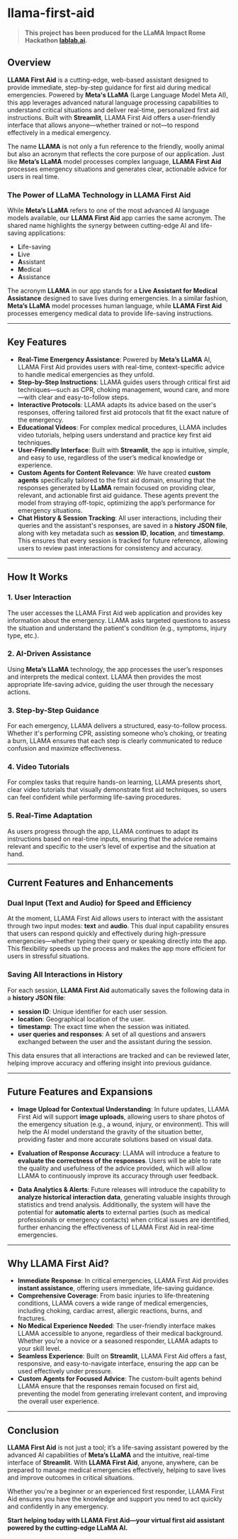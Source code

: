 # **llama-first-aid** 

> **This project has been produced for the LLaMA Impact Rome Hackathon [lablab.ai](https://lablab.ai/).**

## Overview
**LLAMA First Aid** is a cutting-edge, web-based assistant designed to provide immediate, step-by-step guidance for first aid during medical emergencies. Powered by **Meta's LLaMA** (Large Language Model Meta AI), this app leverages advanced natural language processing capabilities to understand critical situations and deliver real-time, personalized first aid instructions. Built with **Streamlit**, LLAMA First Aid offers a user-friendly interface that allows anyone—whether trained or not—to respond effectively in a medical emergency.

The name **LLAMA** is not only a fun reference to the friendly, woolly animal but also an acronym that reflects the core purpose of our application. Just like **Meta’s LLaMA** model processes complex language, **LLAMA First Aid** processes emergency situations and generates clear, actionable advice for users in real time.

### The Power of LLaMA Technology in LLAMA First Aid
While **Meta’s LLaMA** refers to one of the most advanced AI language models available, our **LLAMA First Aid** app carries the same acronym. The shared name highlights the synergy between cutting-edge AI and life-saving applications:

- **L**ife-saving  
- **L**ive  
- **A**ssistant  
- **M**edical  
- **A**ssistance  

The acronym **LLAMA** in our app stands for a **Live Assistant for Medical Assistance** designed to save lives during emergencies. In a similar fashion, **Meta’s LLaMA** model processes human language, while **LLAMA First Aid** processes emergency medical data to provide life-saving instructions.

---

## Key Features
- **Real-Time Emergency Assistance**: Powered by **Meta’s LLaMA** AI, LLAMA First Aid provides users with real-time, context-specific advice to handle medical emergencies as they unfold.
- **Step-by-Step Instructions**: LLAMA guides users through critical first aid techniques—such as CPR, choking management, wound care, and more—with clear and easy-to-follow steps.
- **Interactive Protocols**: LLAMA adapts its advice based on the user's responses, offering tailored first aid protocols that fit the exact nature of the emergency.
- **Educational Videos**: For complex medical procedures, LLAMA includes video tutorials, helping users understand and practice key first aid techniques.
- **User-Friendly Interface**: Built with **Streamlit**, the app is intuitive, simple, and easy to use, regardless of the user’s medical knowledge or experience.
- **Custom Agents for Content Relevance**: We have created **custom agents** specifically tailored to the first aid domain, ensuring that the responses generated by **LLaMA** remain focused on providing clear, relevant, and actionable first aid guidance. These agents prevent the model from straying off-topic, optimizing the app’s performance for emergency situations.
- **Chat History & Session Tracking**: All user interactions, including their queries and the assistant's responses, are saved in a **history JSON file**, along with key metadata such as **session ID**, **location**, and **timestamp**. This ensures that every session is tracked for future reference, allowing users to review past interactions for consistency and accuracy.

---

## How It Works
### **1. User Interaction**
The user accesses the LLAMA First Aid web application and provides key information about the emergency. LLAMA asks targeted questions to assess the situation and understand the patient's condition (e.g., symptoms, injury type, etc.).

### **2. AI-Driven Assistance**
Using **Meta’s LLaMA** technology, the app processes the user’s responses and interprets the medical context. LLAMA then provides the most appropriate life-saving advice, guiding the user through the necessary actions.

### **3. Step-by-Step Guidance**
For each emergency, LLAMA delivers a structured, easy-to-follow process. Whether it's performing CPR, assisting someone who’s choking, or treating a burn, LLAMA ensures that each step is clearly communicated to reduce confusion and maximize effectiveness.

### **4. Video Tutorials**
For complex tasks that require hands-on learning, LLAMA presents short, clear video tutorials that visually demonstrate first aid techniques, so users can feel confident while performing life-saving procedures.

### **5. Real-Time Adaptation**
As users progress through the app, LLAMA continues to adapt its instructions based on real-time inputs, ensuring that the advice remains relevant and specific to the user’s level of expertise and the situation at hand.

---

## Current Features and Enhancements
### **Dual Input (Text and Audio) for Speed and Efficiency**
At the moment, LLAMA First Aid allows users to interact with the assistant through two input modes: **text** and **audio**. This dual input capability ensures that users can respond quickly and effectively during high-pressure emergencies—whether typing their query or speaking directly into the app. This flexibility speeds up the process and makes the app more efficient for users in stressful situations.

### **Saving All Interactions in History**
For each session, **LLAMA First Aid** automatically saves the following data in a **history JSON file**:
- **session ID**: Unique identifier for each user session.
- **location**: Geographical location of the user.
- **timestamp**: The exact time when the session was initiated.
- **user queries and responses**: A set of all questions and answers exchanged between the user and the assistant during the session.

This data ensures that all interactions are tracked and can be reviewed later, helping improve accuracy and offering insight into previous guidance.

---

## Future Features and Expansions

- **Image Upload for Contextual Understanding**: In future updates, LLAMA First Aid will support **image uploads**, allowing users to share photos of the emergency situation (e.g., a wound, injury, or environment). This will help the AI model understand the gravity of the situation better, providing faster and more accurate solutions based on visual data.

- **Evaluation of Response Accuracy**: LLAMA will introduce a feature to **evaluate the correctness of the responses**. Users will be able to rate the quality and usefulness of the advice provided, which will allow LLAMA to continuously improve its accuracy through user feedback.

- **Data Analytics & Alerts**: Future releases will introduce the capability to **analyze historical interaction data**, generating valuable insights through statistics and trend analysis. Additionally, the system will have the potential for **automatic alerts** to external parties (such as medical professionals or emergency contacts) when critical issues are identified, further enhancing the effectiveness of LLAMA First Aid in real-time emergencies.

---

## Why LLAMA First Aid?
- **Immediate Response**: In critical emergencies, LLAMA First Aid provides **instant assistance**, offering users immediate, life-saving guidance.
- **Comprehensive Coverage**: From basic injuries to life-threatening conditions, LLAMA covers a wide range of medical emergencies, including choking, cardiac arrest, allergic reactions, burns, and fractures.
- **No Medical Experience Needed**: The user-friendly interface makes LLAMA accessible to anyone, regardless of their medical background. Whether you're a novice or a seasoned responder, LLAMA adapts to your skill level.
- **Seamless Experience**: Built on **Streamlit**, LLAMA First Aid offers a fast, responsive, and easy-to-navigate interface, ensuring the app can be used effectively under pressure.
- **Custom Agents for Focused Advice**: The custom-built agents behind LLAMA ensure that the responses remain focused on first aid, preventing the model from generating irrelevant content, and improving the overall user experience.

---

## Conclusion
**LLAMA First Aid** is not just a tool; it’s a life-saving assistant powered by the advanced AI capabilities of **Meta’s LLaMA** and the intuitive, real-time interface of **Streamlit**. With **LLAMA First Aid**, anyone, anywhere, can be prepared to manage medical emergencies effectively, helping to save lives and improve outcomes in critical situations.

Whether you're a beginner or an experienced first responder, LLAMA First Aid ensures you have the knowledge and support you need to act quickly and confidently in any emergency.

**Start helping today with LLAMA First Aid—your virtual first aid assistant powered by the cutting-edge LLaMA AI.**

